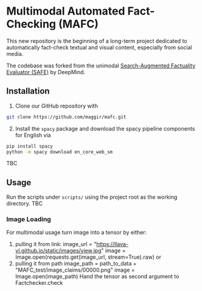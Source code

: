 # Multimodal Automated Fact-Checking (MAFC)

This new repository is the beginning of a long-term project dedicated to automatically fact-check textual and visual content, especially from social media.

The codebase was forked from the unimodal [Search-Augmented Factuality Evaluator (SAFE)](https://arxiv.org/abs/2403.18802) by DeepMind.

## Installation

1. Clone our GitHub repository with
```bash
git clone https://github.com/maggir/mafc.git
```
2. Install the `spacy` package and download the spacy pipeline components for English via 
```bash
pip install spacy
python -m spacy download en_core_web_sm
```

TBC

## Usage
Run the scripts under `scripts/` using the project root as the working directory.
TBC

### Image Loading
For multimodal usage turn image into a tensor by either:
1) pulling it from link:
   image_url = "https://llava-vl.github.io/static/images/view.jpg"
   image = Image.open(requests.get(image_url, stream=True).raw)
  or
2) pulling it from path
   image_path = path_to_data + "MAFC_test/image_claims/00000.png"
   image = Image.open(image_path)
Hand the tensor as second argument to Factchecker.check
